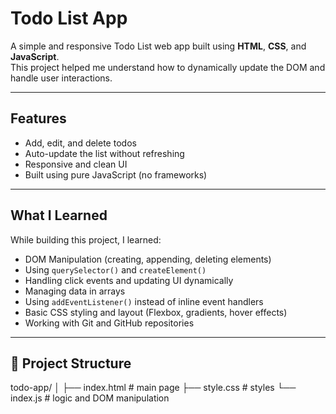 # Todo List App

A simple and responsive Todo List web app built using **HTML**, **CSS**, and **JavaScript**.  
This project helped me understand how to dynamically update the DOM and handle user interactions.

---

## Features
- Add, edit, and delete todos
- Auto-update the list without refreshing
- Responsive and clean UI
- Built using pure JavaScript (no frameworks)

---

## What I Learned
While building this project, I learned:
- DOM Manipulation (creating, appending, deleting elements)
- Using `querySelector()` and `createElement()`
- Handling click events and updating UI dynamically
- Managing data in arrays
- Using `addEventListener()` instead of inline event handlers
- Basic CSS styling and layout (Flexbox, gradients, hover effects)
- Working with Git and GitHub repositories

---

## 📂 Project Structure
todo-app/
│
├── index.html # main page
├── style.css # styles
└── index.js # logic and DOM manipulation
